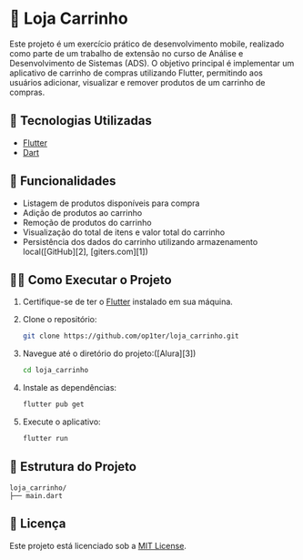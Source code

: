 # 🛒 Loja Carrinho

Este projeto é um exercício prático de desenvolvimento mobile, realizado como parte de um trabalho de extensão no curso de Análise e Desenvolvimento de Sistemas (ADS). O objetivo principal é implementar um aplicativo de carrinho de compras utilizando Flutter, permitindo aos usuários adicionar, visualizar e remover produtos de um carrinho de compras.

## 🚀 Tecnologias Utilizadas

* [Flutter](https://flutter.dev/)
* [Dart](https://dart.dev/)

## 📱 Funcionalidades

* Listagem de produtos disponíveis para compra
* Adição de produtos ao carrinho
* Remoção de produtos do carrinho
* Visualização do total de itens e valor total do carrinho
* Persistência dos dados do carrinho utilizando armazenamento local([GitHub][2], [giters.com][1])

## 🧑‍💻 Como Executar o Projeto

1. Certifique-se de ter o [Flutter](https://flutter.dev/docs/get-started/install) instalado em sua máquina.
2. Clone o repositório:

   ```bash
   git clone https://github.com/op1ter/loja_carrinho.git
   ```



3. Navegue até o diretório do projeto:([Alura][3])

   ```bash
   cd loja_carrinho
   ```



4. Instale as dependências:

   ```bash
   flutter pub get
   ```



5. Execute o aplicativo:

   ```bash
   flutter run
   ```



## 📂 Estrutura do Projeto

```plaintext
loja_carrinho/
├── main.dart
```



## 📄 Licença

Este projeto está licenciado sob a [MIT License](LICENSE).
